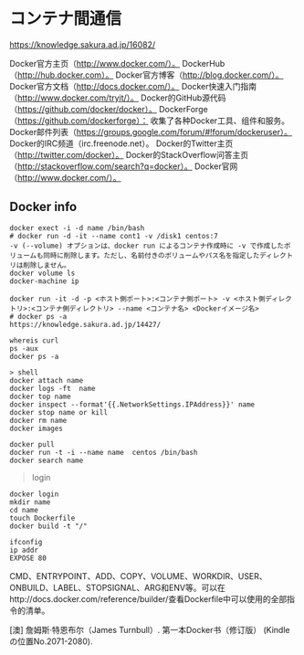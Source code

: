 # コンテナ間通信
https://knowledge.sakura.ad.jp/16082/

Docker官方主页（http://www.docker.com/）。
DockerHub（http://hub.docker.com）。
Docker官方博客（http://blog.docker.com/）。
Docker官方文档（http://docs.docker.com/）。
Docker快速入门指南（http://www.docker.com/tryit/）。
Docker的GitHub源代码（https://github.com/docker/docker）。
DockerForge（https://github.com/dockerforge）：
收集了各种Docker工具、组件和服务。
Docker邮件列表（https://groups.google.com/forum/#!forum/dockeruser）。
Docker的IRC频道（irc.freenode.net）。
Docker的Twitter主页（http://twitter.com/docker）。
Docker的StackOverflow问答主页（http://stackoverflow.com/search?q=docker）。
Docker官网（http://www.docker.com/）。

## Docker info
```
docker exect -i -d name /bin/bash
# docker run -d -it --name cont1 -v /disk1 centos:7 
-v (--volume) オプションは、docker run によるコンテナ作成時に -v で作成したボリュームも同時に削除します。ただし、名前付きのボリュームやパス名を指定したディレクトリは削除しません。
docker volume ls
docker-machine ip

docker run -it -d -p <ホスト側ポート>:<コンテナ側ポート> -v <ホスト側ディレクトリ>:<コンテナ側ディレクトリ> --name <コンテナ名> <Dockerイメージ名>
# docker ps -a
https://knowledge.sakura.ad.jp/14427/

whereis curl
ps -aux
docker ps -a

> shell
docker attach name
docker logs -ft  name
docker top name
docker inspect --format'{{.NetworkSettings.IPAddress}}' name
docker stop name or kill
docker rm name
docker images

docker pull
docker run -t -i --name name  centos /bin/bash
docker search name
```

>login
```
docker login
mkdir name
cd name
touch Dockerfile
docker build -t "/"

ifconfig
ip addr
EXPOSE 80

```
CMD、ENTRYPOINT、ADD、COPY、VOLUME、WORKDIR、USER、ONBUILD、LABEL、STOPSIGNAL、ARG和ENV等。可以在http://docs.docker.com/reference/builder/查看Dockerfile中可以使用的全部指令的清单。

[澳] 詹姆斯·特恩布尔（James Turnbull）. 第一本Docker书（修订版） (Kindle の位置No.2071-2080). 

